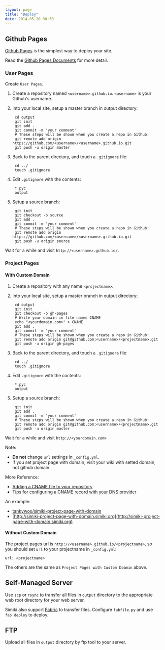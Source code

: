 ```yaml
---
layout: page
title: "Deploy"
date: 2014-05-20 08:30
---
```


## Github Pages ##

[Github Pages](https://pages.github.com/) is the simplest way to deploy your site.

Read the [Github Pages Documents](https://help.github.com/articles/user-organization-and-project-pages) for more detail.

### User Pages ###

Create `User Pages`.

1. Create a repository named `<username>.github.io`. `<username>` is your Github's username.

2. Into your local site, setup a master branch in output directory:

        cd output
        git init
        git add .
        git commit -m 'your comment'
        # These steps will be shown when you create a repo in Github:
        git remote add origin https://github.com/<username>/<username>.github.io.git
        git push -u origin master

3. Back to the parent directory, and touch a `.gitignore` file:

        cd ../
        touch .gitignore

4. Edit `.gitignore` with the contents:

        *.pyc
        output

5. Setup a source branch:

        git init
        git checkout -b source
        git add .
        git commit -m 'your comment'
        # These steps will be shown when you create a repo in Github:
        git remote add origin https://github.com/<username>/<username>.github.io.git
        git push -u origin source

Wait for a while and visit `http://<username>.github.io/`.

### Project Pages ###

#### With Custom Domain ####

1. Create a repository with any name `<projectname>`.

2. Into your local site, setup a master branch in output directory:

        cd output
        git init
        git checkout -b gh-pages
        # Write your domain in file named CNAME
        echo "<yourdomain.com>" > CNAME
        git add .
        git commit -m 'your comment'
        # These steps will be shown when you create a repo in Github:
        git remote add origin git@github.com:<username>/<projectname>.git
        git push -u origin gh-pages

3. Back to the parent directory, and touch a `.gitignore` file:

        cd ../
        touch .gitignore

4. Edit `.gitignore` with the contents:

        *.pyc
        output

5. Setup a source branch:

        git init
        git add .
        git commit -m 'your comment'
        # These steps will be shown when you create a repo in Github:
        git remote add origin git@github.com:<username>/<projectname>.git
        git push -u origin master

Wait for a while and visit `http://<yourdomain.com>`

Note:

* **Do not** change `url` settings in `_config.yml`.
* If you set project page with domain, visit your wiki with setted domain, not github domain.

More Reference:

* [Adding a CNAME file to your repository](https://help.github.com/articles/adding-a-cname-file-to-your-repository)
* [Tips for configuring a CNAME record with your DNS provider](https://help.github.com/articles/tips-for-configuring-a-cname-record-with-your-dns-provider)

An example:

* [tankywoo/simiki-project-page-with-domain](https://github.com/tankywoo/simiki-project-page-with-domain)
* [http://simiki-project-page-with-domain.simiki.org](http://simiki-project-page-with-domain.simiki.org)

#### Without Custom Domain ####

The project pages url is `http://<username>.github.io/<projectname>`, so you should set `url` to your projectname in `_config.yml`:

    url: <projectname>

The others are the same as `Project Pages with Custom Doamin` above.

## Self-Managed Server ##

Use `scp` or `rsync` to transfer all files in `output` directory to the appropriate web root directory for your web server.

Simiki also support [Fabric](http://www.fabfile.org/) to transfer files. Configure `fabfile.py` and use `fab deploy` to deploy.

## FTP ##

Upload all files in `output` directory by ftp tool to your server.
